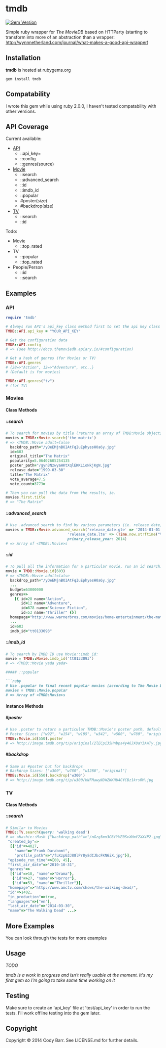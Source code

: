 # tmdb

[![Gem Version](https://badge.fury.io/rb/tmdb.svg)](http://badge.fury.io/rb/tmdb)

Simple ruby wrapper for _The MovieDB_ based on HTTParty (starting to transform into more of an abstraction than a wrapper: http://wynnnetherland.com/journal/what-makes-a-good-api-wrapper)

## Installation

**tmdb** is hosted at rubygems.org

`gem install tmdb`

## Compatability

I wrote this gem while using ruby 2.0.0, I haven't tested compatability with other versions.

## API Coverage

Current available:
* [API](#api)
    * ::api_key=
    * ::config
    * ::genres(source)
* [Movie](#movies)
    * ::search
    * ::advanced_search
    * ::id
    * ::imdb_id
    * ::popular
    * #poster(size)
    * #backdrop(size)
* [TV](#tv)
    * ::search
    * ::id

Todo: 
* Movie
    * ::top_rated
* TV
    * ::popular
    * ::top_rated
* People/Person
    * ::id
    * ::search

## Examples

### API
```ruby
require 'tmdb'

# Always run API's api_key class method first to set the api key class variable
TMDB::API.api_key = "YOUR_API_KEY"

# Get the configuration data
TMDB::API.config
# => (see http://docs.themoviedb.apiary.io/#configuration)

# Get a hash of genres (for Movies or TV)
TMDB::API.genres
# {28=>"Action", 12=>"Adventure", etc..}
# (Default is for movies)

TMDB::API.genres("tv")
# (for TV)
```

### Movies

#### Class Methods

##### ::search

```ruby
# To search for movies by title (returns an array of TMDB:Movie objects)
movies = TMDB::Movie.search('the matrix')
# => <TMDB::Movie adult=false 
  backdrop_path="/yQeEMjnBOIAtFqIuEphyesH0a6y.jpg" 
  id=603 
  original_title="The Matrix"
  popularity=5.06402605254135
  poster_path="/gynBNzwyaHKtXqlEKKLioNkjKgN.jpg"
  release_date="1999-03-30"
  title="The Matrix"
  vote_average=7.5
  vote_count=3773>

# Then you can pull the data from the results, ie.
movies.first.title
# => "The Matrix"
```

##### ::advanced_search

```ruby
# Use .advanced_search to find by various parameters (ie. release date)
movies = TMDB::Movie.advanced_search('release_date.gte' => '2014-01-01',
                            'release_date.lte' => (Time.now.strftime("%Y-%m-%d")),
                            primary_release_year: 2014)
# => Array of <TMDB::Movie>s
```

##### ::id

```ruby
# To pull all the information for a particular movie, run an id search:
movie = TMDB::Movie.id(603)
# => <TMDB::Movie adult=false 
  backdrop_path="/yQeEMjnBOIAtFqIuEphyesH0a6y.jpg"
  ...
  budget=63000000 
  genres=>
    [{ id=28 name="Action",
       id=12 name="Adventure",
       id=878 name="Science Fiction",
       id=53 name="Thriller" {}]
  homepage="http://www.warnerbros.com/movies/home-entertainment/the-matrix/37313ac7-9229-474d-a423-44b7a6bc1a54.html"
  ...
  id=603
  imdb_id="tt0133093"
 ```

##### ::imdb_id

```ruby
# To search by IMDB ID use Movie::imdb_id:
movie = TMDB::Movie.imdb_id('tt0133093')
# => <TMDB::Movie yada yada>

##### ::popular

```ruby
# Use .popular to final recent popular movies (according to The Movie Database)
movies = TMDB::Movie.popular
# => Array of <TMDB:Movie>s
```

#### Instance Methods

##### #poster

```ruby
# Use .poster to return a particular TMDB::Movie's poster path, default is 'original'
# Poster Sizes: ["w92", "w154", "w185", "w342", "w500", "w780", "original"]
TMDB::Movie.id(550).poster
# => http://image.tmdb.org/t/p/original/2lECpi35Hnbpa4y46JX0aY3AWTy.jpg
```

##### #backdrop

```ruby
# Same as #poster but for backdrops
# Backdrop Sizes: ["w300", "w780", "w1280", "original"]
TMDB::Movie.id(550).backdrop('w300')
# => http://image.tmdb.org/t/p/w300/hNFMawyNDWZKKHU4GYCBz1krsRM.jpg
```

### TV

#### Class Methods

##### ::search

```ruby
# Similar to Movies
TMDB::TV.search(query: 'walking dead')
# => <Hashie::Mash {"backdrop_path"=>"/nGzg3mn3C6fYVE0SvXHmY2XX4P2.jpg",
 "created_by"=>
  [{"id"=>4027,
    "name"=>"Frank Darabont",
    "profile_path"=>"/fLKzpG3J88lPr8y8dCJbcFKN6iX.jpg"}],
 "episode_run_time"=>[60, 45],
 "first_air_date"=>"2010-10-31",
 "genres"=>
  [{"id"=>18, "name"=>"Drama"},
   {"id"=>27, "name"=>"Horror"},
   {"id"=>53, "name"=>"Thriller"}],
 "homepage"=>"http://www.amctv.com/shows/the-walking-dead/",
 "id"=>1402,
 "in_production"=>true,
 "languages"=>["en"],
 "last_air_date"=>"2014-03-30",
 "name"=>"The Walking Dead" ...>
```

## More Examples

You can look through the tests for more examples

## Usage

_TODO_

_tmdb is a work in progress and isn't really usable at the moment.  It's my first gem so I'm going to take some time working on it_

## Testing

Make sure to create an 'api_key' file at 'test/api_key' in order to run the tests.  I'll work offline testing into the gem later.

## Copyright

Copyright &copy; 2014 Cody Barr. See LICENSE.md for
further details.

